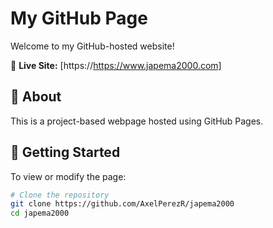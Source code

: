 # My GitHub Page

Welcome to my GitHub-hosted website!

🔗 **Live Site:** [https://https://www.japema2000.com]

## 🧾 About

This is a project-based webpage hosted using GitHub Pages.

## 🚀 Getting Started

To view or modify the page:

```bash
# Clone the repository
git clone https://github.com/AxelPerezR/japema2000
cd japema2000
